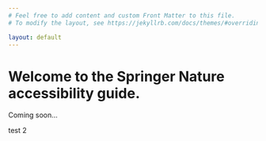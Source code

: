 ```yaml
---
# Feel free to add content and custom Front Matter to this file.
# To modify the layout, see https://jekyllrb.com/docs/themes/#overriding-theme-defaults

layout: default
---
```


<div class="readable-width">
	<h1 id="welcome-to-elements">Welcome to the Springer Nature accessibility guide.</h1>
	<p>Coming soon... </p> test 2
</div>	
